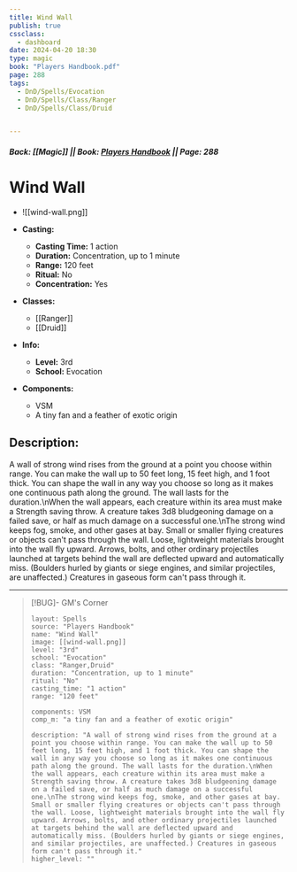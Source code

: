 ```yaml
---
title: Wind Wall
publish: true
cssclass:
  - dashboard
date: 2024-04-20 18:30
type: magic
book: "Players Handbook.pdf"
page: 288
tags:
  - DnD/Spells/Evocation
  - DnD/Spells/Class/Ranger
  - DnD/Spells/Class/Druid


---
```


##### Back: [[Magic]] || Book: [Players Handbook](https://drive.google.com/drive/folders/1O5bhpYizcIT5xxAoLOuzCRht_PVS7VSG?usp=sharing) || Page: 288

# Wind Wall
- ![[wind-wall.png]]
- **Casting:**
    - **Casting Time:** 1 action
    - **Duration:** Concentration, up to 1 minute
    - **Range:** 120 feet
    - **Ritual:** No
    - **Concentration:** Yes
- **Classes:**
    - [[Ranger]]
    - [[Druid]]

- **Info:**
    - **Level:** 3rd
    - **School:** Evocation
- **Components:**
    - VSM
    - A tiny fan and a feather of exotic origin

## Description:
A wall of strong wind rises from the ground at a point you choose within range. You can make the wall up to 50 feet long, 15 feet high, and 1 foot thick. You can shape the wall in any way you choose so long as it makes one continuous path along the ground. The wall lasts for the duration.\nWhen the wall appears, each creature within its area must make a Strength saving throw. A creature takes 3d8 bludgeoning damage on a failed save, or half as much damage on a successful one.\nThe strong wind keeps fog, smoke, and other gases at bay. Small or smaller flying creatures or objects can't pass through the wall. Loose, lightweight materials brought into the wall fly upward. Arrows, bolts, and other ordinary projectiles launched at targets behind the wall are deflected upward and automatically miss. (Boulders hurled by giants or siege engines, and similar projectiles, are unaffected.) Creatures in gaseous form can't pass through it.



---

> [!BUG]- GM's Corner
>
> ```statblock
> layout: Spells
> source: "Players Handbook"
> name: "Wind Wall"
> image: [[wind-wall.png]]
> level: "3rd"
> school: "Evocation"
> class: "Ranger,Druid"
> duration: "Concentration, up to 1 minute"
> ritual: "No"
> casting_time: "1 action"
> range: "120 feet"
>
> components: VSM
> comp_m: "a tiny fan and a feather of exotic origin"
>
> description: "A wall of strong wind rises from the ground at a point you choose within range. You can make the wall up to 50 feet long, 15 feet high, and 1 foot thick. You can shape the wall in any way you choose so long as it makes one continuous path along the ground. The wall lasts for the duration.\nWhen the wall appears, each creature within its area must make a Strength saving throw. A creature takes 3d8 bludgeoning damage on a failed save, or half as much damage on a successful one.\nThe strong wind keeps fog, smoke, and other gases at bay. Small or smaller flying creatures or objects can't pass through the wall. Loose, lightweight materials brought into the wall fly upward. Arrows, bolts, and other ordinary projectiles launched at targets behind the wall are deflected upward and automatically miss. (Boulders hurled by giants or siege engines, and similar projectiles, are unaffected.) Creatures in gaseous form can't pass through it."
> higher_level: ""
> ```
